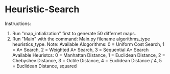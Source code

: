 # Heuristic-Search
Instructions:
  1. Run "map_intialization" first to generate 50 differnet maps.
  2. Run "Main" with the command: Main.py filename algorithms_type heuristics_type.
    Note:
      Available Alogorithms: 0 = Uniform Cost Search, 1 = A* Search, 2 = Weighted A* Search, 3 = Sequential A* Search
      Available Heuristcs: 0 = Manhattan Distance, 1 = Euclidean Distance, 2 = Chebyshev Distance, 3 = Octile Distance, 4 = Euclidean Distance / 4, 5 = Euclidean Distance, squared
